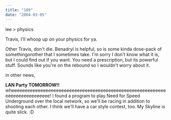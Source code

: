 ```yaml
---
title: "189"
date: "2004-03-05"
---
```


lee > physics

Travis, I'll whoop up on your physics for ya.

Other Travis, don't die. Benadryl is helpful, so is some kinda dose-pack of somethingorother that I sometimes take. I'm sorry I don't know what it is, but I could find out if you want. You need a prescription, but its powerful stuff. Sounds like you're on the rebound so I wouldn't worry about it.

in other news,

**LAN Party TOMORROW!!** wheeeeeeeeeeeeeeeeeeeeeeeeeeeeeeeeeeeeeeeeeeeeeeeeeeeeeeeeeeeeeeeeeeeeeeeeeeee! I found a program to play Need for Speed Underground over the local network, so we'll be racing in addition to shooting each other. I think we'll have a car style contest, too. My Skyline is quite slick. :D
